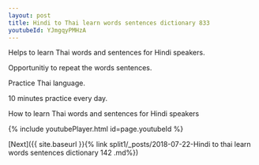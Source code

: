 ```yaml
---
layout: post
title: Hindi to Thai learn words sentences dictionary 833 
youtubeId: YJmgqyPMHzA
---
```

 
 
Helps to learn Thai words and sentences for Hindi speakers.

Opportunitiy to repeat the words sentences. 

Practice Thai language. 
 
10 minutes practice every day. 
 
How to learn Thai words and sentences for Hindi speakers 
 
{% include youtubePlayer.html id=page.youtubeId %}
 
 
[Next]({{ site.baseurl }}{% link  split1/_posts/2018-07-22-Hindi to thai learn words sentences dictionary 142 .md%})
 

